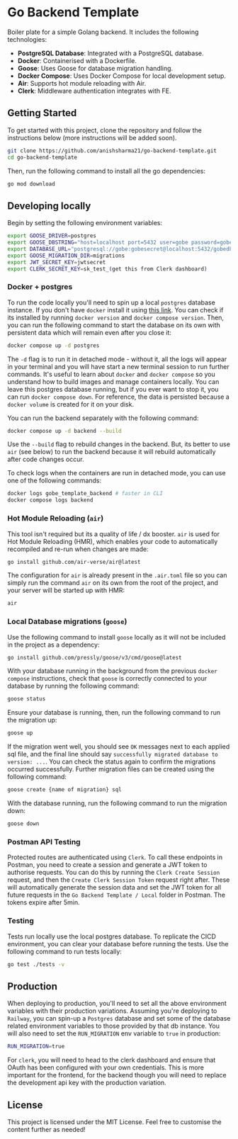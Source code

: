 # Go Backend Template

Boiler plate for a simple Golang backend. It includes the following technologies:

- **PostgreSQL Database**: Integrated with a PostgreSQL database.
- **Docker**: Containerised with a Dockerfile.
- **Goose**: Uses Goose for database migration handling.
- **Docker Compose**: Uses Docker Compose for local development setup.
- **Air**: Supports hot module reloading with Air.
- **Clerk**: Middleware authentication integrates with FE.

## Getting Started

To get started with this project, clone the repository and follow the instructions below (more instructions will be added soon).

```bash
git clone https://github.com/anishsharma21/go-backend-template.git
cd go-backend-template
```

Then, run the following command to install all the go dependencies:

```bash
go mod download
```

## Developing locally

Begin by setting the following environment variables:

```bash
export GOOSE_DRIVER=postgres
export GOOSE_DBSTRING="host=localhost port=5432 user=gobe password=gobesecret dbname=gobedb sslmode=disable"
export DATABASE_URL="postgresql://gobe:gobesecret@localhost:5432/gobedb?sslmode=disable"
export GOOSE_MIGRATION_DIR=migrations
export JWT_SECRET_KEY=jwtsecret
export CLERK_SECRET_KEY=sk_test_(get this from Clerk dashboard)
```

### Docker + postgres

To run the code locally you'll need to spin up a local `postgres` database instance. If you don't have `docker` install it using [this link](https://docs.docker.com/desktop/). You can check if its installed by running `docker version` and `docker compose version`. Then, you can run the following command to start the database on its own with persistent data which will remain even after you close it:

```bash
docker compose up -d postgres
```

The `-d` flag is to run it in detached mode - without it, all the logs will appear in your terminal and you will have start a new terminal session to run further commands. It's useful to learn about `docker` and `docker compose` so you understand how to build images and manage containers locally. You can leave this postgres database running, but if you ever want to stop it, you can run `docker compose down`. For reference, the data is persisted because a `docker volume` is created for it on your disk.

You can run the backend separately with the following command:

```bash
docker compose up -d backend --build
```

Use the `--build` flag to rebuild changes in the backend. But, its better to use `air` (see below) to run the backend because it will rebuild automatically after code changes occur.

To check logs when the containers are run in detached mode, you can use one of the following commands:

```bash
docker logs gobe_template_backend # faster in CLI
docker compose logs backend
```

### Hot Module Reloading (`air`)

This tool isn't required but its a quality of life / dx booster. `air` is used for Hot Module Reloading (HMR), which enables your code to automatically recompiled and re-run when changes are made:

```bash
go install github.com/air-verse/air@latest
```

The configuration for `air` is already present in the `.air.toml` file so you can simply run the command `air` on its own from the root of the project, and your server will be started up with HMR:

```bash
air
```

### Local Database migrations (`goose`)

Use the following command to install `goose` locally as it will not be included in the project as a dependency:

```bash
go install github.com/pressly/goose/v3/cmd/goose@latest
```

With your database running in the background from the previous `docker compose` instructions, check that `goose` is correctly connected to your database by running the following command:

```bash
goose status
```

Ensure your database is running, then, run the following command to run the migration up:

```bash
goose up
```

If the migration went well, you should see `OK` messages next to each applied sql file, and the final line should say `successfully migrated database to version: ...`. You can check the status again to confirm the migrations occurred successfully. Further migration files can be created using the following command:

```bash
goose create {name of migration} sql
```

With the database running, run the following command to run the migration down:

```bash
goose down
```

### Postman API Testing

Protected routes are authenticated using `Clerk`. To call these endpoints in Postman, you need to create a session and generate a JWT token to authorise requests. You can do this by running the `Clerk Create Session` request, and then the `Create Clerk Session Token` request right after. These will automatically generate the session data and set the JWT token for all future requests in the `Go Backend Template / Local` folder in Postman. The tokens expire after 5min.

### Testing

Tests run locally use the local postgres database. To replicate the CICD environment, you can clear your database before running the tests. Use the following command to run tests locally:

```bash
go test ./tests -v
```

## Production

When deploying to production, you'll need to set all the above environment variables with their production variations. Assuming you're deploying to `Railway`, you can spin-up a `Postgres` database and set some of the database related environment variables to those provided by that db instance. You will also need to set the `RUN_MIGRATION` env variable to `true` in production:

```bash
RUN_MIGRATION=true
```

 For `clerk`, you will need to head to the clerk dashboard and ensure that OAuth has been configured with your own credentials. This is more important for the frontend, for the backend though you will need to replace the development api key with the production variation.

## License

This project is licensed under the MIT License.
Feel free to customise the content further as needed!
